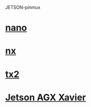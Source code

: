 JETSON-pinmux

# [nano](http://172.17.8.3:8080/files/nvidia/jetson/JETSON-pinmux/NV_Jetson_Nano_Module_Pinmux_Config_Template.xlsm) 


# [nx](http://172.17.8.3:8080/files/nvidia/jetson/JETSON-pinmux/Jetson_Xavier_NX_Pinmux_Configuration_Template_v1.06.xlsm) 



# [tx2](http://172.17.8.3:8080/files/nvidia/jetson/JETSON-pinmux/Jetson-TX2-Series-Pinmux-Template_v1.04.xlsm)


# [Jetson AGX Xavier](http://172.17.8.3:8080/files/nvidia/jetson/JETSON-pinmux/Jetson_AGX_Series_DevKit_Pinmux_Configuration_Template.xlsm)
